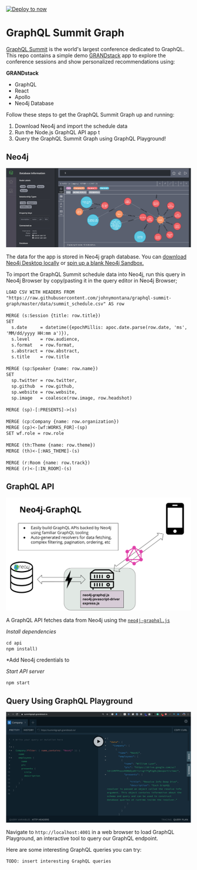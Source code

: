 [![Deploy to now](https://deploy.now.sh/static/button.svg)](https://deploy.now.sh/?repo=https://github.com/johnymontana/graphql-summit-graph&env=NEO4J_USER&env=NEO4J_URI&env=NEO4J_PASSWORD)

# GraphQL Summit Graph

[GraphQL Summit](https://summit.graphql.com/) is the world's largest conference dedicated to GraphQL. This repo contains a simple demo [GRANDstack](https://grandstack.io) app to explore the conference sessions and show personalized recommendations using:

**GRANDstack**

* GraphQL
* React
* Apollo
* Neo4j Database

Follow these steps to get the GraphQL Summit Graph up and running:

1. Download Neo4j and import the schedule data
2. Run the Node.js GraphQL API app t
3. Query the GraphQL Summit Graph using GraphQL Playground!


## Neo4j

![](images/neo4j.png)

The data for the app is stored in Neo4j graph database. You can [download Neo4j Desktop locally](https://neo4j.com/download/) or [spin up a blank Neo4j Sandbox.](https://neo4j.com/sandbox-v2/)

To import the GraphQL Summit schedule data into Neo4j, run this query in Neo4j Browser by copy/pasting it in the query editor in Neo4j Browser;

```Cypher
LOAD CSV WITH HEADERS FROM "https://raw.githubusercontent.com/johnymontana/graphql-summit-graph/master/data/summit_schedule.csv" AS row 

MERGE (s:Session {title: row.title})
SET 
  s.date     = datetime({epochMillis: apoc.date.parse(row.date, 'ms', 'MM/dd/yyyy HH:mm a')}),
  s.level    = row.audience,
  s.format   = row.format,
  s.abstract = row.abstract,
  s.title    = row.title

MERGE (sp:Speaker {name: row.name})
SET
  sp.twitter = row.twitter,
  sp.github  = row.github,
  sp.website = row.website,
  sp.image   = coalesce(row.image, row.headshot)

MERGE (sp)-[:PRESENTS]->(s)

MERGE (cp:Company {name: row.organization})
MERGE (cp)<-[wf:WORKS_FOR]-(sp)
SET wf.role = row.role

MERGE (th:Theme {name: row.theme})
MERGE (th)<-[:HAS_THEME]-(s)

MERGE (r:Room {name: row.track})
MERGE (r)<-[:IN_ROOM]-(s)
```


## GraphQL API

![](images/neo4j-graphql-js.png)

A GraphQL API fetches data from Neo4j using the [`neo4j-graphql.js`](https://grandstack.io/docs/neo4j-graphql-js.html)

*Install dependencies*

```
cd api
npm install)
```

*Add Neo4j credentials to 

*Start API server*
```
npm start
```

## Query Using GraphQL Playground

![](images/graphql.png)

Navigate to `http://localhost:4001` in a web browser to load GraphQL Playground, an interactive tool to query our GraphQL endpoint.

Here are some interesting GraphQL queries you can try:


```GraphQL
TODO: insert interesting GraphQL queries
```

